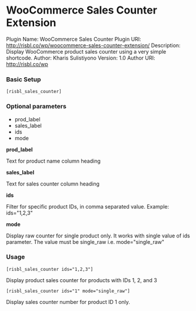 # WooCommerce Sales Counter Extension

Plugin Name: WooCommerce Sales Counter
Plugin URI: http://risbl.co/wp/woocommerce-sales-counter-extension/
Description: Display WooCommerce product sales counter using a very simple shortcode.
Author: Kharis Sulistiyono
Version: 1.0
Author URI: http://risbl.co/wp

### Basic Setup

```
[risbl_sales_counter]
```

### Optional parameters

* prod_label
* sales_label
* ids
* mode

**prod_label**

Text for product name column heading

**sales_label**

Text for sales counter column heading

**ids**

Filter for specific product IDs, in comma separated value. Example: ids="1,2,3"

**mode**

Display raw counter for single product only. It works with single value of ids parameter. The value must be single_raw i.e. mode="single_raw"

### Usage

```
[risbl_sales_counter ids="1,2,3"]
```
Display product sales counter for products with IDs 1, 2, and 3

```
[risbl_sales_counter ids="1" mode="single_raw"]
```
Display sales counter number for product ID 1 only.
